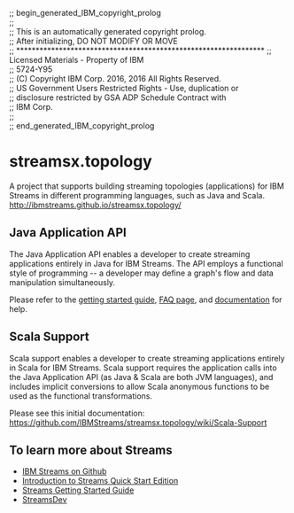 ;; begin_generated_IBM_copyright_prolog                             
;;                                                                  
;; This is an automatically generated copyright prolog.             
;; After initializing,  DO NOT MODIFY OR MOVE                       
;; **************************************************************** 
;; Licensed Materials - Property of IBM                             
;; 5724-Y95                                                         
;; (C) Copyright IBM Corp.  2016, 2016    All Rights Reserved.      
;; US Government Users Restricted Rights - Use, duplication or      
;; disclosure restricted by GSA ADP Schedule Contract with          
;; IBM Corp.                                                        
;;                                                                  
;; end_generated_IBM_copyright_prolog                               
# streamsx.topology
A project that supports building streaming topologies (applications)
for IBM Streams in different programming languages, such as Java and Scala.
http://ibmstreams.github.io/streamsx.topology/

## Java Application API
The Java Application API enables a developer to create streaming applications entirely in Java for IBM Streams. The API employs a functional style of programming -- a developer may define a graph's flow and data manipulation simultaneously.

Please refer to the [getting started guide](http://ibmstreams.github.io/streamsx.topology/gettingstarted.html), [FAQ page](http://ibmstreams.github.io/streamsx.topology/FAQ.html), and [documentation](http://ibmstreams.github.io/streamsx.topology/doc.html) for help.

## Scala Support
Scala support enables a developer to create streaming applications entirely in Scala for IBM Streams. Scala support requires the application calls into the Java Application API (as Java & Scala are both JVM languages), and includes implicit conversions to allow Scala anonymous functions to be used as the functional transformations.

Please see this initial documentation: https://github.com/IBMStreams/streamsx.topology/wiki/Scala-Support

## To learn more about Streams
* [IBM Streams on Github](http://ibmstreams.github.io)
* [Introduction to Streams Quick Start Edition](http://ibmstreams.github.io/streamsx.documentation/docs/4.1/qse-intro/)
* [Streams Getting Started Guide](http://ibmstreams.github.io/streamsx.documentation/docs/4.1/qse-getting-started/)
* [StreamsDev](https://developer.ibm.com/streamsdev/)
